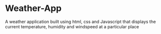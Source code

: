# Weather-App
A weather application built using html, css and Javascript that displays the current temperature, humidity and windspeed at a particular place
